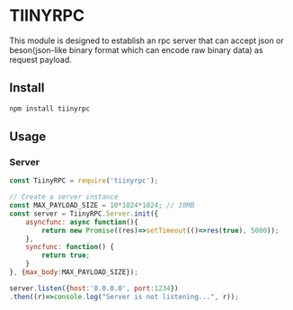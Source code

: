 # TIINYRPC #
This module is designed to establish an rpc server that can accept json or beson(json-like binary format which can encode raw binary data) as request payload.

## Install ##
```bash
npm install tiinyrpc
```

## Usage ##
### Server ###
```javascript
const TiinyRPC = require('tiinyrpc');

// Create a server instance
const MAX_PAYLOAD_SIZE = 10*1024*1024; // 10MB
const server = TiinyRPC.Server.init({
	asyncfunc: async function(){
		return new Promise((res)=>setTimeout(()=>res(true), 5000));
	},
	syncfunc: function() {
		return true;
	}
}, {max_body:MAX_PAYLOAD_SIZE});

server.listen({host:'0.0.0.0', port:1234})
.then((r)=>console.log("Server is not listening...", r));
```